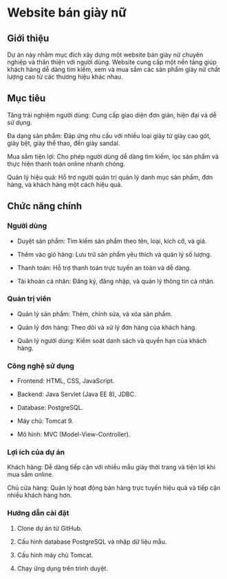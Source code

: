 # Website bán giày nữ

## Giới thiệu 

Dự án này nhằm mục đích xây dựng một website bán giày nữ chuyên nghiệp và thân thiện với người dùng. Website cung cấp một nền tảng giúp khách hàng dễ dàng tìm kiếm, xem và mua sắm các sản phẩm giày nữ chất lượng cao từ các thương hiệu khác nhau.

## Mục tiêu

Tăng trải nghiệm người dùng: Cung cấp giao diện đơn giản, hiện đại và dễ sử dụng.

Đa dạng sản phẩm: Đáp ứng nhu cầu với nhiều loại giày từ giày cao gót, giày bệt, giày thể thao, đến giày sandal.

Mua sắm tiện lợi: Cho phép người dùng dễ dàng tìm kiếm, lọc sản phẩm và thực hiện thanh toán online nhanh chóng.

Quản lý hiệu quả: Hỗ trợ người quản trị quản lý danh mục sản phẩm, đơn hàng, và khách hàng một cách hiệu quả.

## Chức năng chính

### Người dùng

- Duyệt sản phẩm: Tìm kiếm sản phẩm theo tên, loại, kích cỡ, và giá.

- Thêm vào giỏ hàng: Lưu trữ sản phẩm yêu thích và quản lý số lượng.

- Thanh toán: Hỗ trợ thanh toán trực tuyến an toàn và dễ dàng.

- Tài khoản cá nhân: Đăng ký, đăng nhập, và quản lý thông tin cá nhân.

### Quản trị viên

- Quản lý sản phẩm: Thêm, chỉnh sửa, và xóa sản phẩm.

- Quản lý đơn hàng: Theo dõi và xử lý đơn hàng của khách hàng.

- Quản lý người dùng: Kiểm soát danh sách và quyền hạn của khách hàng.

### Công nghệ sử dụng

- Frontend: HTML, CSS, JavaScript.

- Backend: Java Servlet (Java EE 8), JDBC.

- Database: PostgreSQL.

- Máy chủ: Tomcat 9.

- Mô hình: MVC (Model-View-Controller).

### Lợi ích của dự án

Khách hàng: Dễ dàng tiếp cận với nhiều mẫu giày thời trang và tiện lợi khi mua sắm online.

Chủ cửa hàng: Quản lý hoạt động bán hàng trực tuyến hiệu quả và tiếp cận nhiều khách hàng hơn.

### Hướng dẫn cài đặt

1. Clone dự án từ GitHub.

2. Cấu hình database PostgreSQL và nhập dữ liệu mẫu.

3. Cấu hình máy chủ Tomcat.

4. Chạy ứng dụng trên trình duyệt.